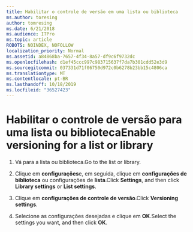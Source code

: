 ```yaml
---
title: Habilitar o controle de versão em uma lista ou biblioteca
ms.author: toresing
author: tomresing
ms.date: 6/21/2018
ms.audience: ITPro
ms.topic: article
ROBOTS: NOINDEX, NOFOLLOW
localization_priority: Normal
ms.assetid: a84868ba-7657-4f34-8a57-df9c6f9732dc
ms.openlocfilehash: d1ef45ccc997c983715637f7da7b301cdd52e3d9
ms.sourcegitcommit: 037331d71f06750d972c0b6278b23bb15c4806ca
ms.translationtype: MT
ms.contentlocale: pt-BR
ms.lasthandoff: 10/18/2019
ms.locfileid: "36527423"
---
```

# <a name="enable-versioning-for-a-list-or-library"></a><span data-ttu-id="e5df4-102">Habilitar o controle de versão para uma lista ou biblioteca</span><span class="sxs-lookup"><span data-stu-id="e5df4-102">Enable versioning for a list or library</span></span>

1. <span data-ttu-id="e5df4-103">Vá para a lista ou biblioteca.</span><span class="sxs-lookup"><span data-stu-id="e5df4-103">Go to the list or library.</span></span>
    
2. <span data-ttu-id="e5df4-104">Clique em **configurações**e, em seguida, clique em **configurações de biblioteca** ou configurações de **lista**.</span><span class="sxs-lookup"><span data-stu-id="e5df4-104">Click **Settings**, and then click **Library settings** or **List settings**.</span></span>
    
3. <span data-ttu-id="e5df4-105">Clique em **configurações de controle de versão**.</span><span class="sxs-lookup"><span data-stu-id="e5df4-105">Click **Versioning settings**.</span></span>
    
4. <span data-ttu-id="e5df4-106">Selecione as configurações desejadas e clique em **OK**.</span><span class="sxs-lookup"><span data-stu-id="e5df4-106">Select the settings you want, and then click **OK**.</span></span>
    

